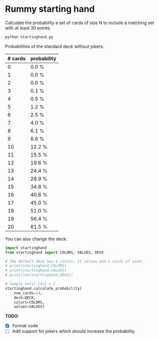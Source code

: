 # Rummy starting hand

Calculate the probability a set of cards of size N to include a matching set with at least 30 points. 

```sh
python startinghand.py
```

Probabilities of the standard deck without jokers:

| # cards | probability |
|-|-|
|   0 |  0.0 % |
|   1 |  0.0 % |
|   2 |  0.0 % |
|   3 |  0.1 % |
|   4 |  0.5 % |
|   5 |  1.2 % |
|   6 |  2.5 % |
|   7 |  4.0 % |
|   8 |  6.1 % |
|   9 |  8.6 % |
|  10 |  12.2 % |
|  11 |  15.5 % |
|  12 |  19.6 % |
|  13 |  24.4 % |
|  14 |  28.9 % |
|  15 |  34.8 % |
|  16 |  40.6 % |
|  17 |  45.0 % |
|  18 |  51.0 % |
|  19 |  56.4 % |
|  20 |  61.5 % |


You can also change the deck:

```py
import startinghand
from startinghand import COLORS, VALUES, DECK

# The default deck has 4 colors, 13 values and 2 cards of each:
# print(startinghand.COLORS)
# print(startinghand.VALUES)
# print(len(startinghand.DECK))

# Sample until Ctrl + C
startinghand.calculate_probability(
    num_cards=14,
    deck=DECK,
    colors=COLORS,
    values=VALUES)
```

**TODO:**

- [x] Format code
- [ ] Add support for jokers which should increase the probability.

